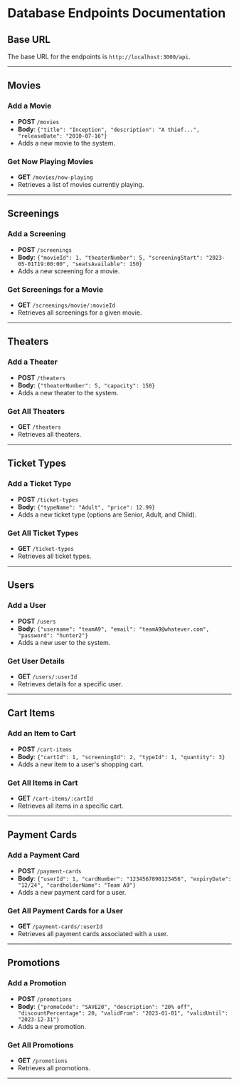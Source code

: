 # Database Endpoints Documentation

## Base URL

The base URL for the endpoints is `http://localhost:3000/api`. 

---

## Movies

### Add a Movie

- **POST** `/movies`
- **Body**: `{"title": "Inception", "description": "A thief...", "releaseDate": "2010-07-16"}`
- Adds a new movie to the system.

### Get Now Playing Movies

- **GET** `/movies/now-playing`
- Retrieves a list of movies currently playing.

---

## Screenings

### Add a Screening

- **POST** `/screenings`
- **Body**: `{"movieId": 1, "theaterNumber": 5, "screeningStart": "2023-05-01T19:00:00", "seatsAvailable": 150}`
- Adds a new screening for a movie.

### Get Screenings for a Movie

- **GET** `/screenings/movie/:movieId`
- Retrieves all screenings for a given movie.

---

## Theaters

### Add a Theater

- **POST** `/theaters`
- **Body**: `{"theaterNumber": 5, "capacity": 150}`
- Adds a new theater to the system.

### Get All Theaters

- **GET** `/theaters`
- Retrieves all theaters.

---

## Ticket Types

### Add a Ticket Type

- **POST** `/ticket-types`
- **Body**: `{"typeName": "Adult", "price": 12.99}`
- Adds a new ticket type (options are Senior, Adult, and Child).

### Get All Ticket Types

- **GET** `/ticket-types`
- Retrieves all ticket types.

---

## Users

### Add a User

- **POST** `/users`
- **Body**: `{"username": "teamA9", "email": "teamA9@whatever.com", "password": "hunter2"}`
- Adds a new user to the system.

### Get User Details

- **GET** `/users/:userId`
- Retrieves details for a specific user.

---

## Cart Items

### Add an Item to Cart

- **POST** `/cart-items`
- **Body**: `{"cartId": 1, "screeningId": 2, "typeId": 1, "quantity": 3}`
- Adds a new item to a user's shopping cart.

### Get All Items in Cart

- **GET** `/cart-items/:cartId`
- Retrieves all items in a specific cart.

---

## Payment Cards

### Add a Payment Card

- **POST** `/payment-cards`
- **Body**: `{"userId": 1, "cardNumber": "1234567890123456", "expiryDate": "12/24", "cardholderName": "Team A9"}`
- Adds a new payment card for a user.

### Get All Payment Cards for a User

- **GET** `/payment-cards/:userId`
- Retrieves all payment cards associated with a user.

---

## Promotions

### Add a Promotion

- **POST** `/promotions`
- **Body**: `{"promoCode": "SAVE20", "description": "20% off", "discountPercentage": 20, "validFrom": "2023-01-01", "validUntil": "2023-12-31"}`
- Adds a new promotion.

### Get All Promotions

- **GET** `/promotions`
- Retrieves all promotions.

---

